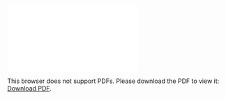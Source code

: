 <object data="ThundersQuest.pdf" type="application/pdf" width="700px" height="700px">
    <embed src="ThundersQuest.pdf">
        <p>This browser does not support PDFs. Please download the PDF to view it: <a href="ThundersQuest.pdf">Download PDF</a>.</p>
    </embed>
</object>